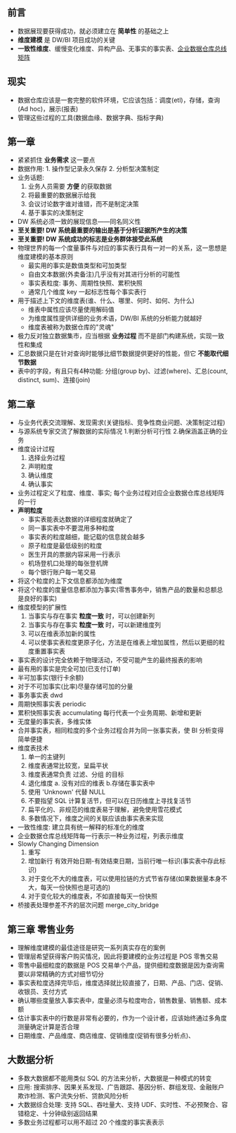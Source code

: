 ## 前言
* 数据展现要获得成功，就必须建立在 __简单性__ 的基础之上
* __维度建模__ 是 DW/BI 项目成功的关键
* __一致性维度__、缓慢变化维度、异构产品、无事实的事实表、[企业数据仓库总线矩阵](https://help.aliyun.com/document_detail/118629.html)

## 现实
* 数据仓库应该是一套完整的软件环境，它应该包括：调度(etl)，存储，查询(Ad hoc)，展示(报表)
* 管理这些过程的工具(数据血缘、数据字典、指标字典)

## 第一章
* 紧紧抓住 __业务需求__ 这一要点
* 数据作用: 1. 操作型记录永久保存 2. 分析型决策制定
* 业务话题:
    1. 业务人员需要 __方便__ 的获取数据
    2. 将最重要的数据展示给我
    3. 会议讨论数字谁对谁错，而不是制定决策
    4. 基于事实的决策制定
* DW 系统必须一致的展现信息——同名同义性
* __至关重要! DW 系统最重要的输出是基于分析证据所产生的决策__
* __至关重要! DW 系统成功的标志是业务群体接受此系统__
* 物理世界的每一个度量事件与对应的事实表行具有一对一的关系，这一思想是维度建模的基本原则
    * 最实用的事实是数值类型和可加类型
    * 自由文本数据(外卖备注)几乎没有对其进行分析的可能性
    * 事实表粒度: 事务、周期性快照、累积快照
    * 通常几个维度 key 一起标志性每个事实表行
* 用于描述上下文的维度表(谁、什么、哪里、何时、如何、为什么)
    * 维表中属性应该尽量使用解码值
    * 为维度属性提供详细的业务术语，DW/BI 系统的分析能力就越好
    * 维度表被称为数据仓库的"灵魂"
* 极力反对独立数据集市，应当根据 __业务过程__ 而不是部门构建系统，实现一致性和集成
* 汇总数据只是在针对查询时能够比细节数据提供更好的性能，但它 __不能取代细节数据__
* 表中的字段，有且只有4种功能: 分组(group by)、过滤(where)、汇总(count, distinct, sum)、连接(join)

## 第二章
* 与业务代表交流理解、发现需求(关键指标、竞争性商业问题、决策制定过程)
* 与源系统专家交流了解数据的实际情况 1.判断分析可行性 2.确保涵盖正确的业务
* 维度设计过程
    1. 选择业务过程
    2. 声明粒度
    3. 确认维度
    4. 确认事实
* 业务过程定义了粒度、维度、事实; 每个业务过程对应企业数据仓库总线矩阵的一行
* __声明粒度__
    * 事实表能表达数据的详细程度就确定了
    * 同一事实表中不要混用多种粒度
    * 事实表的粒度越细，能记载的信息就会越多
    * 原子粒度是最低级别的粒度
    * 医生开具的票据内容采用一行表示
    * 机场登机口处理的每张登机牌
    * 每个银行账户每一笔交易
* 将这个粒度的上下文信息都添加为维度
* 将这个粒度的度量信息都添加为事实(零售事务中，销售产品的数量和总额总是良好的事实)
* 维度模型的扩展性
    1. 当事实与存在事实 __粒度一致__ 时，可以创建新列
    2. 当事实与存在事实 __粒度一致__ 时，可以新建维度列
    3. 可以在维表添加新的属性
    4. 可以使事实表粒度更原子化，方法是在维表上增加属性，然后以更细的粒度重置事实表
* 事实表的设计完全依赖于物理活动，不受可能产生的最终报表的影响
* 最有用的事实是完全可加(已支付订单)
* 半可加事实(银行卡余额)
* 对于不可加事实(比率)尽量存储可加的分量
* 事务事实表 dwd
* 周期快照事实表 periodic
* 累积快照事实表 accumulating 每行代表一个业务周期、新增和更新
* 无度量的事实表，多维实体
* 合并事实表，相同粒度的多个业务过程合并为同一张事实表，使 BI 分析变得简单便捷
* 维度表技术
    1. 单一的主键列
    2. 维度表通常比较宽，呈扁平状
    3. 维度表通常负责 过滤、分组 的目标
    4. 退化维度 a. 没有对应的维表 b.存储在事实表中
    5. 使用 'Unknown' 代替 NULL
    6. 不要指望 SQL 计算复活节，但可以在日历维度上寻找复活节
    7. 扁平化的、非规范的维度表易于理解，避免使用雪花模式
    8. 多数情况下，维度之间的关联应该由事实表来实现
* 一致性维度: 建立具有统一解释的标准化的维度
* 企业数据仓库总线矩阵每一行表示一种业务过程，列表示维度
* Slowly Changing Dimension
    1. 重写
    2. 增加新行 有效开始日期-有效结束日期，当前行唯一标识(事实表中存此标识)
    3. 对于变化不大的维度表，可以使用拉链的方式节省存储(如果数据量本身不大，每天一份快照也是可选的)
    4. 对于变化较大的维度表，不如直接每天一份快照
* 桥接表处理参差不齐的层次问题 merge_city_bridge

## 第三章 零售业务

* 理解维度建模的最佳途径是研究一系列真实存在的案例
* 管理层希望获得客户购买情况，因此将要建模的业务过程是 POS 零售交易
* 零售中最细粒度的数据是 POS 交易单个产品，提供细粒度数据是因为查询需要以非常精确的方式对细节切分
* 事实表粒度选择完毕后，维度选择就比较直接了，日期、产品、门店、促销、收银员、支付方式
* 确认哪些度量放入事实表中，度量必须与粒度吻合，销售数量、销售额、成本额
* 估计事实表中的行数是非常有必要的，作为一个设计者，应该始终通过多角度测量确定计算是否合理
* 日期维度、产品维度、商店维度、促销维度(促销有很多分析点)、


## 大数据分析

* 多数大数据都不能用类似 SQL 的方法来分析，大数据是一种模式的转变
* 应用: 搜索排序、因果关系发现、广告跟踪、基因分析、群组发现、金融账户欺诈检测、客户流失分析、贷款风险分析
* 大数据综合处理: 支持 SQL、吞吐量大、支持 UDF、实时性、不必预聚合、容错稳定、十分钟级别返回结果
* 多数业务过程都可以用不超过 20 个维度的事实表表示